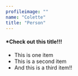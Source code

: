 ```yaml
---
profileimage: ""
name: "Colette"
title: "Person"
---
```


#### *Check out this title!!!

* This is one item
* This is a second item
* And this is a third item!!
